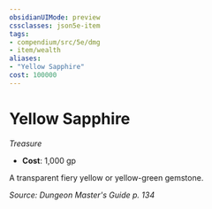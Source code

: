 ```yaml
---
obsidianUIMode: preview
cssclasses: json5e-item
tags:
- compendium/src/5e/dmg
- item/wealth
aliases: 
- "Yellow Sapphire"
cost: 100000
---
```

# Yellow Sapphire
*Treasure*  

- **Cost**: 1,000 gp

A transparent fiery yellow or yellow-green gemstone.

*Source: Dungeon Master's Guide p. 134*